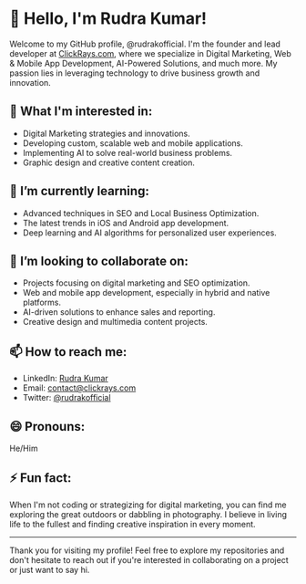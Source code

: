# 👋 Hello, I'm Rudra Kumar!

Welcome to my GitHub profile, @rudrakofficial. I'm the founder and lead developer at [ClickRays.com](https://clickrays.com), where we specialize in Digital Marketing, Web & Mobile App Development, AI-Powered Solutions, and much more. My passion lies in leveraging technology to drive business growth and innovation.

## 👀 What I'm interested in:
- Digital Marketing strategies and innovations.
- Developing custom, scalable web and mobile applications.
- Implementing AI to solve real-world business problems.
- Graphic design and creative content creation.

## 🌱 I’m currently learning:
- Advanced techniques in SEO and Local Business Optimization.
- The latest trends in iOS and Android app development.
- Deep learning and AI algorithms for personalized user experiences.

## 💞️ I’m looking to collaborate on:
- Projects focusing on digital marketing and SEO optimization.
- Web and mobile app development, especially in hybrid and native platforms.
- AI-driven solutions to enhance sales and reporting.
- Creative design and multimedia content projects.

## 📫 How to reach me:
- LinkedIn: [Rudra Kumar](https://linkedin.com/in/rudrakumar)
- Email: contact@clickrays.com
- Twitter: [@rudrakofficial](https://twitter.com/rudrakofficial)

## 😄 Pronouns:
He/Him

## ⚡ Fun fact:
When I'm not coding or strategizing for digital marketing, you can find me exploring the great outdoors or dabbling in photography. I believe in living life to the fullest and finding creative inspiration in every moment.

---

Thank you for visiting my profile! Feel free to explore my repositories and don't hesitate to reach out if you're interested in collaborating on a project or just want to say hi.

<!---
rudrakofficial/rudrakofficial is a ✨ special ✨ repository because its `README.md` (this file) appears on your GitHub profile.
You can click the Preview link to take a look at your changes.
--->

